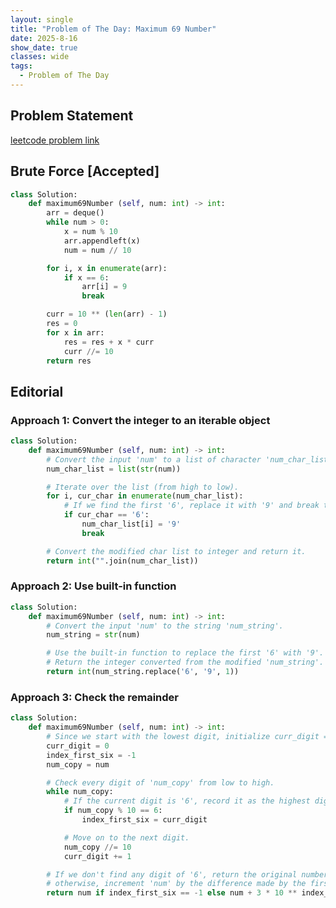 ```yaml
---
layout: single
title: "Problem of The Day: Maximum 69 Number"
date: 2025-8-16
show_date: true
classes: wide
tags:
  - Problem of The Day
---
```


## Problem Statement

[leetcode problem link](https://leetcode.com/problems/maximum-69-number/description/?envType=daily-question&envId=2025-08-16)

## Brute Force [Accepted]

```python
class Solution:
    def maximum69Number (self, num: int) -> int:
        arr = deque()
        while num > 0:
            x = num % 10
            arr.appendleft(x)
            num = num // 10

        for i, x in enumerate(arr):
            if x == 6:
                arr[i] = 9
                break

        curr = 10 ** (len(arr) - 1)
        res = 0
        for x in arr:
            res = res + x * curr
            curr //= 10
        return res
```

## Editorial

### Approach 1: Convert the integer to an iterable object

```python
class Solution:
    def maximum69Number (self, num: int) -> int:
        # Convert the input 'num' to a list of character 'num_char_list'.
        num_char_list = list(str(num))

        # Iterate over the list (from high to low).
        for i, cur_char in enumerate(num_char_list):
            # If we find the first '6', replace it with '9' and break the loop.
            if cur_char == '6':
                num_char_list[i] = '9'
                break

        # Convert the modified char list to integer and return it.
        return int("".join(num_char_list))
```

### Approach 2: Use built-in function

```python
class Solution:
    def maximum69Number (self, num: int) -> int:
        # Convert the input 'num' to the string 'num_string'.
        num_string = str(num)

        # Use the built-in function to replace the first '6' with '9'.
        # Return the integer converted from the modified 'num_string'.
        return int(num_string.replace('6', '9', 1))
```

### Approach 3: Check the remainder

```python
class Solution:
    def maximum69Number (self, num: int) -> int:
        # Since we start with the lowest digit, initialize curr_digit = 0.
        curr_digit = 0
        index_first_six = -1
        num_copy = num

        # Check every digit of 'num_copy' from low to high.
        while num_copy:
            # If the current digit is '6', record it as the highest digit of 6.
            if num_copy % 10 == 6:
                index_first_six = curr_digit

            # Move on to the next digit.
            num_copy //= 10
            curr_digit += 1

        # If we don't find any digit of '6', return the original number,
        # otherwise, increment 'num' by the difference made by the first '6'.
        return num if index_first_six == -1 else num + 3 * 10 ** index_first_six
```
